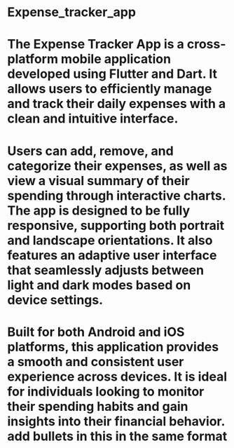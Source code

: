 # Expense_tracker_app

# The Expense Tracker App is a cross-platform mobile application developed using Flutter and Dart. It allows users to efficiently manage and track their daily expenses with a clean and intuitive interface. 

# Users can add, remove, and categorize their expenses, as well as view a visual summary of their spending through interactive charts. The app is designed to be fully responsive, supporting both portrait and landscape orientations. It also features an adaptive user interface that seamlessly adjusts between light and dark modes based on device settings. 

# Built for both Android and iOS platforms, this application provides a smooth and consistent user experience across devices. It is ideal for individuals looking to monitor their spending habits and gain insights into their financial behavior. add bullets in this in the same format
